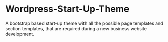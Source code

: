 # Wordpress-Start-Up-Theme
A bootstrap based start-up theme with all the possible page templates and section templates, that are required during a new business website development.
